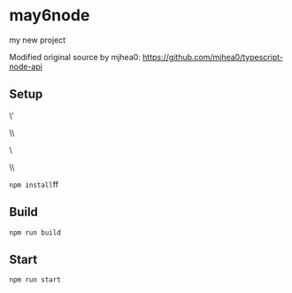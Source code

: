 # may6node

my new project

Modified original source by mjhea0: https://github.com/mjhea0/typescript-node-api

## Setup









\\\'










































\\\

































\\








\\\






























`npm install`ff












## Build







`npm run build`





## Start

`npm run start`


